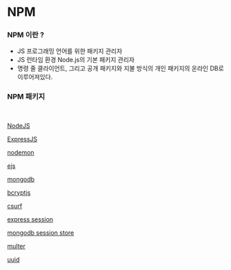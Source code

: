 # NPM

### NPM 이란 ?

- JS 프로그래밍 언어를 위한 패키지 관리자
- JS 런타임 환경 Node.js의 기본 패키지 관리자
- 명령 줄 클라이언트, 그리고 공개 패키지와 지불 방식의 개인 패키지의 온라인 DB로 이루어져있다.

### NPM 패키지

<br />

[NodeJS]()

[ExpressJS]()

[nodemon]()

[ejs]()

[mongodb]()

[bcryptjs]()

[csurf]()

[express session]()

[mongodb session store]()

[multer]()

[uuid]()
